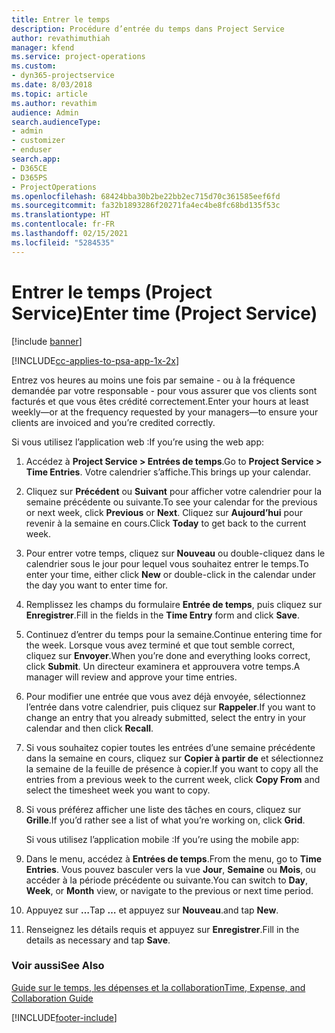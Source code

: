 ```yaml
---
title: Entrer le temps
description: Procédure d’entrée du temps dans Project Service
author: revathimuthiah
manager: kfend
ms.service: project-operations
ms.custom:
- dyn365-projectservice
ms.date: 8/03/2018
ms.topic: article
ms.author: revathim
audience: Admin
search.audienceType:
- admin
- customizer
- enduser
search.app:
- D365CE
- D365PS
- ProjectOperations
ms.openlocfilehash: 68424bba30b2be22bb2ec715d70c361585eef6fd
ms.sourcegitcommit: fa32b1893286f20271fa4ec4be8fc68bd135f53c
ms.translationtype: HT
ms.contentlocale: fr-FR
ms.lasthandoff: 02/15/2021
ms.locfileid: "5284535"
---
```

# <a name="enter-time-project-service"></a><span data-ttu-id="8679c-103">Entrer le temps (Project Service)</span><span class="sxs-lookup"><span data-stu-id="8679c-103">Enter time (Project Service)</span></span>

[!include [banner](../includes/psa-now-project-operations.md)]

[!INCLUDE[cc-applies-to-psa-app-1x-2x](../includes/cc-applies-to-psa-app-1x-2x.md)]

<span data-ttu-id="8679c-104">Entrez vos heures au moins une fois par semaine - ou à la fréquence demandée par votre responsable - pour vous assurer que vos clients sont facturés et que vous êtes crédité correctement.</span><span class="sxs-lookup"><span data-stu-id="8679c-104">Enter your hours at least weekly—or at the frequency requested by your managers—to ensure your clients are invoiced and you’re credited correctly.</span></span>  
  
 <span data-ttu-id="8679c-105">Si vous utilisez l’application web :</span><span class="sxs-lookup"><span data-stu-id="8679c-105">If you’re using the web app:</span></span>  
  
1. <span data-ttu-id="8679c-106">Accédez à **Project Service > Entrées de temps**.</span><span class="sxs-lookup"><span data-stu-id="8679c-106">Go to **Project Service > Time Entries**.</span></span> <span data-ttu-id="8679c-107">Votre calendrier s’affiche.</span><span class="sxs-lookup"><span data-stu-id="8679c-107">This brings up your calendar.</span></span>  
  
2. <span data-ttu-id="8679c-108">Cliquez sur **Précédent** ou **Suivant** pour afficher votre calendrier pour la semaine précédente ou suivante.</span><span class="sxs-lookup"><span data-stu-id="8679c-108">To see your calendar for the previous or next week, click **Previous** or **Next**.</span></span> <span data-ttu-id="8679c-109">Cliquez sur **Aujourd’hui** pour revenir à la semaine en cours.</span><span class="sxs-lookup"><span data-stu-id="8679c-109">Click **Today** to get back to the current week.</span></span>  
  
3. <span data-ttu-id="8679c-110">Pour entrer votre temps, cliquez sur **Nouveau** ou double-cliquez dans le calendrier sous le jour pour lequel vous souhaitez entrer le temps.</span><span class="sxs-lookup"><span data-stu-id="8679c-110">To enter your time, either click **New** or double-click in the calendar under the day you want to enter time for.</span></span>  
  
4. <span data-ttu-id="8679c-111">Remplissez les champs du formulaire **Entrée de temps**, puis cliquez sur **Enregistrer**.</span><span class="sxs-lookup"><span data-stu-id="8679c-111">Fill in the fields in the **Time Entry** form and click **Save**.</span></span>  
  
5. <span data-ttu-id="8679c-112">Continuez d’entrer du temps pour la semaine.</span><span class="sxs-lookup"><span data-stu-id="8679c-112">Continue entering time for the week.</span></span> <span data-ttu-id="8679c-113">Lorsque vous avez terminé et que tout semble correct, cliquez sur **Envoyer**.</span><span class="sxs-lookup"><span data-stu-id="8679c-113">When you’re done and everything looks correct, click **Submit**.</span></span> <span data-ttu-id="8679c-114">Un directeur examinera et approuvera votre temps.</span><span class="sxs-lookup"><span data-stu-id="8679c-114">A manager will review and approve your time entries.</span></span>  
  
6. <span data-ttu-id="8679c-115">Pour modifier une entrée que vous avez déjà envoyée, sélectionnez l’entrée dans votre calendrier, puis cliquez sur **Rappeler**.</span><span class="sxs-lookup"><span data-stu-id="8679c-115">If you want to change an entry that you already submitted, select the entry in your calendar and then click **Recall**.</span></span>  
  
7. <span data-ttu-id="8679c-116">Si vous souhaitez copier toutes les entrées d’une semaine précédente dans la semaine en cours, cliquez sur **Copier à partir de** et sélectionnez la semaine de la feuille de présence à copier.</span><span class="sxs-lookup"><span data-stu-id="8679c-116">If you want to copy all the entries from a previous week to the current week, click **Copy From** and select the timesheet week you want to copy.</span></span>  
  
8. <span data-ttu-id="8679c-117">Si vous préférez afficher une liste des tâches en cours, cliquez sur **Grille**.</span><span class="sxs-lookup"><span data-stu-id="8679c-117">If you’d rather see a list of what you’re working on, click **Grid**.</span></span>  
  
   <span data-ttu-id="8679c-118">Si vous utilisez l’application mobile :</span><span class="sxs-lookup"><span data-stu-id="8679c-118">If you’re using the mobile app:</span></span>  
  
9. <span data-ttu-id="8679c-119">Dans le menu, accédez à **Entrées de temps**.</span><span class="sxs-lookup"><span data-stu-id="8679c-119">From the menu, go to **Time Entries**.</span></span>     <span data-ttu-id="8679c-120">Vous pouvez basculer vers la vue **Jour**, **Semaine** ou **Mois**, ou accéder à la période précédente ou suivante.</span><span class="sxs-lookup"><span data-stu-id="8679c-120">You can switch to **Day**, **Week**, or **Month** view, or navigate to the previous or next time period.</span></span>  
  
10. <span data-ttu-id="8679c-121">Appuyez sur **…**</span><span class="sxs-lookup"><span data-stu-id="8679c-121">Tap **…**</span></span> <span data-ttu-id="8679c-122">et appuyez sur **Nouveau**.</span><span class="sxs-lookup"><span data-stu-id="8679c-122">and tap **New**.</span></span>  
  
11. <span data-ttu-id="8679c-123">Renseignez les détails requis et appuyez sur **Enregistrer**.</span><span class="sxs-lookup"><span data-stu-id="8679c-123">Fill in the details as necessary and tap **Save**.</span></span>  
  
### <a name="see-also"></a><span data-ttu-id="8679c-124">Voir aussi</span><span class="sxs-lookup"><span data-stu-id="8679c-124">See Also</span></span>  
 [<span data-ttu-id="8679c-125">Guide sur le temps, les dépenses et la collaboration</span><span class="sxs-lookup"><span data-stu-id="8679c-125">Time, Expense, and Collaboration Guide</span></span>](../psa/time-expense-collaboration-guide.md)


[!INCLUDE[footer-include](../includes/footer-banner.md)]